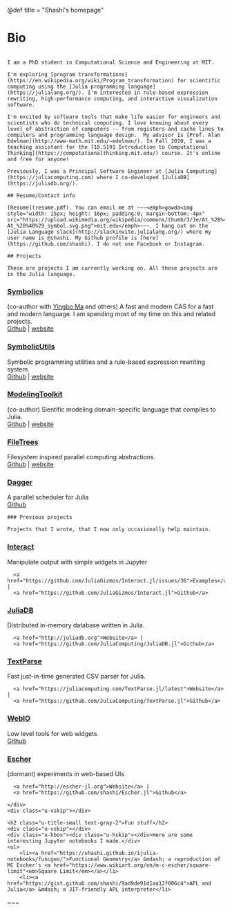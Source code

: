 @def title = "Shashi's homepage"


# Bio
~~~<img style="float: right; margin-bottom: 1em; width: 320px" src="/assets/pp.jpg">~~~

I am a PhD student in Computational Science and Engineering at MIT.

I'm exploring [program transformations](https://en.wikipedia.org/wiki/Program_transformation) for scientific computing using the [Julia programming language](https://julialang.org/). I'm interested in rule-based expression rewriting, high-performance computing, and interactive visualization software.

I'm excited by software tools that make life easier for engineers and scientists who do technical computing. I love knowing about every level of abstraction of computers -- from registers and cache lines to compilers and programming language design.  My advisor is [Prof. Alan Edelman](http://www-math.mit.edu/~edelman/). In Fall 2020, I was a teaching assistant for the [18.S191 Introduction to Computational Thinking](https://computationalthinking.mit.edu/) course. It's online and free for anyone!

Previously, I was a Principal Software Engineer at [Julia Computing](https://juliacomputing.com) where I co-developed [JuliaDB](https://juliadb.org/).

## Resume/Contact info

[Resume](resume.pdf). You can email me at ~~~<emph>gowda<img style="width: 15px; height: 16px; padding:0; margin-bottom:-4px" src="https://upload.wikimedia.org/wikipedia/commons/thumb/3/3e/At_%28%40%29_symbol.svg/217px-At_%28%40%29_symbol.svg.png">mit.edu</emph>~~~. I hang out on the [Julia Language slack](http://slackinvite.julialang.org/) where my user name is @shashi. My Github profile is [here](https://github.com/shashi). I do not use Facebook or Instagram.

## Projects

These are projects I am currently working on. All these projects are in the Julia language.
~~~

 <div class="u-container">
    <div class="u-hbox">

<div class="u-cols-4 u-margins">
    <a href="https://juliasymbolics.org/"><h3 class="u-highlight-medium">Symbolics</h3></a>
  <div>
      (co-author with <a href="https://yingboma.github.io/">Yingbo Ma</a> and others) A fast and modern CAS for a fast and modern language. I am spending most of my time on this and related projects.
  </div>
  <div>
      <a href="https://github.com/JuliaParallel/Symbolics.jl">Github</a> | <a href="https://juliasymbolics.org/">website</a>
  </div>
</div>

<div class="u-cols-4 u-margins">
    <a href="https://juliasymbolics.github.io/SymbolicUtils.jl/"><h3 class="u-highlight-medium text-gray-3">SymbolicUtils</h3></a>
  <div>
      Symbolic programming utilities and a rule-based expression rewriting system.
  </div>
  <div>
      <a href="https://github.com/JuliaParallel/SymbolicUtils.jl">Github</a> | <a href="https://juliasymbolics.github.io/SymbolicUtils.jl/">website</a>
  </div>
</div>

<div class="u-cols-4 u-margins">
    <a href="https://mtk.sciml.ai/dev/"><h3 class="u-highlight-medium text-gray-3">ModelingToolkit</h3></a>
  <div>
      (co-author) Sientific modeling domain-specific language that compiles to Julia.
  </div>
  <div>
      <a href="https://github.com/SciML/ModelingToolkit.jl">Github</a> | <a href="https://mtk.sciml.ai/dev/">website</a>
  </div>
</div>

<div class="u-cols-4 u-margins">
    <a href="http://shashi.biz/FileTrees.jl"><h3 class="u-highlight-medium text-gray-3">FileTrees</h3></a>
  <div>
      Filesystem inspired parallel computing abstractions.
  </div>
  <div>
      <a href="https://github.com/shashi/FileTrees.jl">Github</a> | <a href="http://shashi.biz/FileTrees.jl">website</a>
  </div>
</div>


<div class="u-cols-4 u-margins">
    <a href="https://github.com/JuliaParallel/Dagger.jl"><h3 class="u-highlight-medium text-gray-3">Dagger</h3></a>
  <div>
      A parallel scheduler for Julia
  </div>
  <div>
      <a href="https://github.com/JuliaParallel/Dagger.jl">Github</a>
  </div>
</div>

~~~
### Previous projects

Projects that I wrote, that I now only occasionally help maintain.
~~~

        
<div class="u-cols-4 u-margins">
    <a href="https://github.com/JuliaGizmos/Interact.jl/issues/36"><h3 class="u-highlight-medium text-gray-3">Interact</h3></a>
  <div>
      Manipulate output with simple widgets in Jupyter
  </div>
  <div>
      
      <a href="https://github.com/JuliaGizmos/Interact.jl/issues/36">Examples</a> |
      <a href="https://github.com/JuliaGizmos/Interact.jl">Github</a>
  </div>
</div>

<div class="u-cols-4 u-margins">
    <a href="http://juliadb.org"><h3 class="u-highlight-medium text-gray-3">JuliaDB</h3></a>
  <div>
      Distributed in-memory database written in Julia.
  </div>
  <div>

      <a href="http://juliadb.org">Website</a> |
      <a href="https://github.com/JuliaComputing/JuliaDB.jl">Github</a>
  </div>
</div>
<div class="u-cols-4 u-margins">
    <a href="https://juliacomputing.com/TextParse.jl/latest"><h3 class="u-highlight-medium text-gray-3">TextParse</h3></a>
  <div>
      Fast just-in-time generated CSV parser for Julia.
  </div>
  <div>
      
      <a href="https://juliacomputing.com/TextParse.jl/latest">Website</a> |
      <a href="https://github.com/JuliaComputing/TextParse.jl">Github</a>
  </div>
</div>

<div class="u-cols-4 u-margins">
    <a href="https://github.com/JuliaGizmos/WebIO.jl"><h3 class="u-highlight-medium text-gray-3">WebIO</h3></a>
  <div>
      Low level tools for web widgets
  </div>
  <div>
      <a href="https://github.com/JuliaGizmos/WebIO.jl">Github</a>
  </div>
</div>


        
<div class="u-cols-4 u-margins">
    <a href="http://escher-jl.org"><h3 class="u-highlight-medium text-gray-3">Escher</h3></a>
  <div>
      (dormant) experiments in web-based UIs
  </div>
  <div>
      
      <a href="http://escher-jl.org">Website</a> |
      <a href="https://github.com/shashi/Escher.jl">Github</a>
  </div>
</div>

    </div>
    <div class="u-vskip"></div>

    <h2 class="u-title-small text-gray-2">Fun stuff</h2>
    <div class="u-vskip"></div>
    <div class="u-hbox"><div class="u-hskip"></div>Here are some interesting Jupyter notebooks I made.</div>
    <ul>
        <li><a href="https://shashi.github.io/ijulia-notebooks/funcgeo/">Functional Geometry</a> &mdash; a reproduction of MC Escher's <a href="https://www.wikiart.org/en/m-c-escher/square-limit"<em>Square Limit</em></a></li>
        <li><a href="https://gist.github.com/shashi/9ad9de91d1aa12f006c4">APL and Julia</a> &mdash; a JIT-friendly APL interpreter</li>
  </div>
~~~
